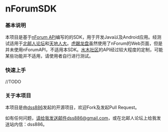 nForumSDK
=========

### 基本说明

本项目是基于[nForum API][1]编写的的SDK，用于开发Java以及Android应用。经测试适用于[北邮人论坛][2]和[天地人大][3]。[虎踞龙盘][4]虽然使用了nForum的Web页面，但是并未使用nForumAPI，不适用本SDK。[水木社区][5]的API经过较大程度的定制，可能某些功能并不适用，请使用者自行进行测试。

### 快速上手

//TODO

### 关于本项目

本项目是由[dss886][6]发起的开源项目，欢迎Fork及发起Pull Request。

如有任何问题，请给我发送邮件dss886@gmail.com，或在北邮人论坛上给我发送站内信：dss886。

[1]:https://github.com/xw2423/nForum/wiki/nForum-API
[2]:http://bbs.byr.cn/
[3]:http://www.tdrd.org/
[4]:http://bbs.seu.edu.cn/
[5]:http://www.newsmth.net/
[6]:http://www.dss886.com/
